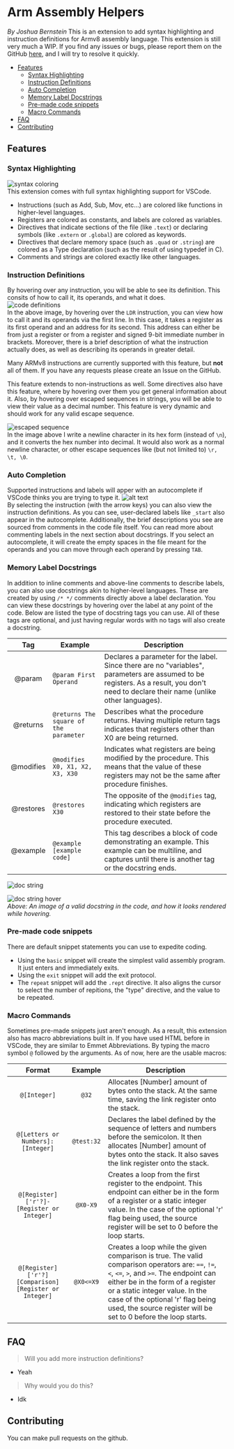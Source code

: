 # Arm Assembly Helpers <!-- omit in toc -->
*By Joshua Bernstein*
This is an extension to add syntax highlighting and instruction definitions for Armv8 assembly language. This extension is still very much a WIP. If you find any issues or bugs, please report them on the GitHub [here](https://github.com/joshbernsteint/arm_helpers), and I will try to resolve it quickly.

- [Features](#features)
  - [Syntax Highlighting](#syntax-highlighting)
  - [Instruction Definitions](#instruction-definitions)
  - [Auto Completion](#auto-completion)
  - [Memory Label Docstrings](#memory-label-docstrings)
  - [Pre-made code snippets](#pre-made-code-snippets)
  - [Macro Commands](#macro-commands)
- [FAQ](#faq)
- [Contributing](#contributing)


## Features

### Syntax Highlighting
![syntax coloring](./docs/color.png)   
This extension comes with full syntax highlighting support for VSCode. 
* Instructions (such as Add, Sub, Mov, etc...) are colored like functions in higher-level languages. 
* Registers are colored as constants, and labels are colored as variables. 
* Directives that indicate sections of the file (like `.text`) or declaring symbols (like `.extern` or `.global`) are colored as keywords.
* Directives that declare memory space (such as `.quad` or `.string`) are colored as a Type declaration (such as the result of using typedef in C).
* Comments and strings are colored exactly like other languages.

### Instruction Definitions
By hovering over any instruction, you will be able to see its definition. This consits of how to call it, its operands, and what it does.   
![code definitions](./docs/def.png)    
In the above image, by hovering over the `LDR` instruction, you can view how to call it and its operands via the first line. In this case, it takes a register as its first operand and an address for its second. This address can either be from just a register or from a register and signed 9-bit immediate number in brackets. Moreover, there is a brief description of what the instruction actually does, as well as describing its operands in greater detail. 

Many ARMv8 instructions are currently supported with this feature, but **not** all of them. If you have any requests please create an Issue on the GitHub.

This feature extends to non-instructions as well. Some directives also have this feature, where by hovering over them you get general information about it. Also, by hovering over escaped sequences in strings, you will be able to view their value as a decimal number. This feature is very dynamic and should work for any valid escape sequence.

![escaped sequence](./docs/escape.png)   
In the image above I write a newline character in its hex form (instead of `\n`), and it converts the hex number into decimal. It would also work as a normal newline character, or other escape sequences like (but not limited to) `\r, \t, \0`.

### Auto Completion
Supported instructions and labels will apper with an autocomplete if VSCode thinks you are trying to type it.
![alt text](./docs/autocomplete.png)    
By selecting the instruction (with the arrow keys) you can also view the instruction definitions. As you can see, user-declared labels like `_start` also appear in the autocomplete. Additionally, the brief descriptions you see are sourced from comments in the code file itself. You can read more about commenting labels in the next section about docstrings. If you select an autocomplete, it will create the empty spaces in the file meant for the operands and you can move through each operand by pressing `TAB`.

### Memory Label Docstrings

In addition to inline comments and above-line comments to describe labels, you can also use docstrings akin to higher-level languages. These are created by using `/* */` comments directly above a label declaration. You can view these docstrings by hovering over the label at any point of the code. Below are listed the type of docstring tags you can use. All of these tags are optional, and just having regular words with no tags will also create a docstring.    


| Tag  | Example |     Description   |
| :------:      | ------- |  -----            |
| @param  |`@param First Operand`|     Declares a parameter for the label. Since there are no "variables", parameters are assumed to be registers. As a result, you don't need to declare their name (unlike other languages).                |
| @returns |`@returns The square of the parameter`| Describes what the procedure returns. Having multiple return tags indicates that registers other than X0 are being returned.                 |
| @modifies |`@modifies X0, X1, X2, X3, X30`| Indicates what registers are being modified by the procedure. This means that the value of these registers may not be the same after procedure finishes.                  |
| @restores |`@restores X30`| The opposite of the `@modifies` tag, indicating which registers are restored to their state before the procedure executed.                 |
| @example |`@example [example code]`|   This tag describes a block of code demonstrating an example. This example can be multiline, and captures until there is another tag or the docstring ends.                |

![doc string](./docs/docstring.png)    


![doc string hover](./docs/docstring_hover.png)   
*Above: An image of a valid docstring in the code, and how it looks rendered while hovering.*    

### Pre-made code snippets
There are default snippet statements you can use to expedite coding.
* Using the `basic` snippet will create the simplest valid assembly program. It just enters and immediately exits.
* Using the `exit` snippet will add the exit protocol.
* The `repeat` snippet will add the `.rept` directive. It also aligns the cursor to select the number of repitions, the "type" directive, and the value to be repeated.

### Macro Commands
Sometimes pre-made snippets just aren't enough. As a result, this extension also has macro abbreviations built in. If you have used HTML before in VSCode, they are similar to Emmet Abbreviations. By typing the macro symbol `@` followed by the arguments. As of now, here are the usable macros:

|                  Format                  |   Example  | Description                                                                                                                                                                                        |
|:----------------------------------------:|:----------:|----------------------------------------------------------------------------------------------------------------------------------------------------------------------------------------------------|
| `@[Integer]`                      | `@32`      | Allocates [Number] amount of bytes onto the stack. At the same time, saving the link register onto the stack.                                                                                      |
| `@[Letters or Numbers]:[Integer]` | `@test:32` | Declares the label defined by the sequence of letters and numbers before the semicolon. It then allocates [Number] amount of bytes onto the stack. It also saves the link register onto the stack. |
|  `@[Register]['r'?]-[Register or Integer]`                                        |  `@X0-X9`           |   Creates a loop from the first register to the endpoint. This endpoint can either be in the form of a register or a static integer value. In the case of the optional 'r' flag being used, the source register will be set to 0 before the loop starts.                                                                                                                                                                                  |
|  `@[Register]['r'?][Comparison][Register or Integer]`                                        |  `@X0<=X9`           |   Creates a loop while the given comparison is true. The valid comparison operators are: `==`, `!=`, `<`, `<=`, `>`, and `>=`. The endpoint can either be in the form of a register or a static integer value. In the case of the optional 'r' flag being used, the source register will be set to 0 before the loop starts.                                                                                                                                                                                  |

## FAQ
> Will you add more instruction definitions?
  * Yeah
> Why would you do this?
  * Idk
## Contributing
You can make pull requests on the github. 
